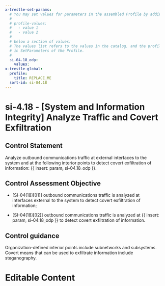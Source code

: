```yaml
---
x-trestle-set-params:
  # You may set values for parameters in the assembled Profile by adding
  #
  # profile-values:
  #   - value 1
  #   - value 2
  #
  # below a section of values:
  # The values list refers to the values in the catalog, and the profile-values represent values
  # in SetParameters of the Profile.
  #
  si-04.18_odp:
    values:
x-trestle-global:
  profile:
    title: REPLACE_ME
  sort-id: si-04.18
---
```


# si-4.18 - \[System and Information Integrity\] Analyze Traffic and Covert Exfiltration

## Control Statement

Analyze outbound communications traffic at external interfaces to the system and at the following interior points to detect covert exfiltration of information: {{ insert: param, si-04.18_odp }}.

## Control Assessment Objective

- \[SI-04(18)[01]\] outbound communications traffic is analyzed at interfaces external to the system to detect covert exfiltration of information;

- \[SI-04(18)[02]\] outbound communications traffic is analyzed at {{ insert: param, si-04.18_odp }} to detect covert exfiltration of information.

## Control guidance

Organization-defined interior points include subnetworks and subsystems. Covert means that can be used to exfiltrate information include steganography.

# Editable Content

<!-- Make additions and edits below -->
<!-- The above represents the contents of the control as received by the profile, prior to additions. -->
<!-- If the profile makes additions to the control, they will appear below. -->
<!-- The above markdown may not be edited but you may edit the content below, and/or introduce new additions to be made by the profile. -->
<!-- If there is a yaml header at the top, parameter values may be edited. Use --set-parameters to incorporate the changes during assembly. -->
<!-- The content here will then replace what is in the profile for this control, after running profile-assemble. -->
<!-- The current profile has no added parts for this control, but you may add new ones here. -->
<!-- Each addition must have a heading either of the form ## Control my_addition_name -->
<!-- or ## Part a. (where the a. refers to one of the control statement labels.) -->
<!-- "## Control" parts are new parts added after the statement part. -->
<!-- "## Part" parts are new parts added into the top-level statement part with that label. -->
<!-- Subparts may be added with nested hash levels of the form ### My Subpart Name -->
<!-- underneath the parent ## Control or ## Part being added -->
<!-- See https://ibm.github.io/compliance-trestle/tutorials/ssp_profile_catalog_authoring/ssp_profile_catalog_authoring for guidance. -->
